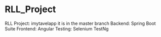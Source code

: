 # RLL_Project

RLL Project: imytavelapp
it is in the master branch
Backend: Spring Boot Suite
Frontend: Angular
Testing: Selenium TestNg
